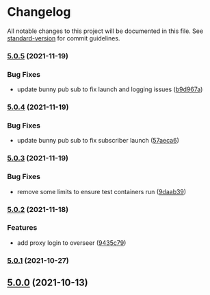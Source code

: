 # Changelog

All notable changes to this project will be documented in this file. See [standard-version](https://github.com/conventional-changelog/standard-version) for commit guidelines.

### [5.0.5](https://github.com/macite/doubtfire-deploy/compare/v5.0.4...v5.0.5) (2021-11-19)


### Bug Fixes

* update bunny pub sub to fix launch and logging issues ([b9d967a](https://github.com/macite/doubtfire-deploy/commit/b9d967adbdf6ae1a36dd218c77c64d03c1fea09a))

### [5.0.4](https://github.com/macite/doubtfire-deploy/compare/v5.0.3...v5.0.4) (2021-11-19)


### Bug Fixes

* update bunny pub sub to fix subscriber launch ([57aeca6](https://github.com/macite/doubtfire-deploy/commit/57aeca6a92f94a539d0449de139dd8a841e9ab38))

### [5.0.3](https://github.com/macite/doubtfire-deploy/compare/v5.0.2...v5.0.3) (2021-11-19)


### Bug Fixes

* remove some limits to ensure test containers run ([9daab39](https://github.com/macite/doubtfire-deploy/commit/9daab3964fd75e218cd7e5f4ca2a44ccf994b1f6))

### [5.0.2](https://github.com/macite/doubtfire-deploy/compare/v5.0.1...v5.0.2) (2021-11-18)


### Features

* add proxy login to overseer ([9435c79](https://github.com/macite/doubtfire-deploy/commit/9435c79b1690153cecbb046542d7ef4d0990f452))

### [5.0.1](https://github.com/macite/doubtfire-deploy/compare/v5.0.0-2...v5.0.1) (2021-10-27)

## [5.0.0](https://github.com/macite/doubtfire-deploy/compare/v5.0.0-2...v5.0.0) (2021-10-13)
